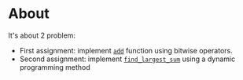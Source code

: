 # About
It's about 2 problem:
- First assignment: implement [`add`](./assignment1/README.md) function using bitwise operators.
- Second assignment: implement [`find_largest_sum`](./assignment2/README.md) using a dynamic programming method
